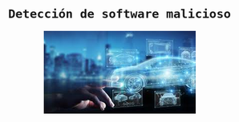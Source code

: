 # <h1 align="center">**`Detección de software malicioso`** <br> </h1>

<p align="center">
<img src="https://github.com/TheAlfonzReyes/Taxis-electricos-NYC/blob/main/Variables_entorno/carro.jpeg"  >
</p>
